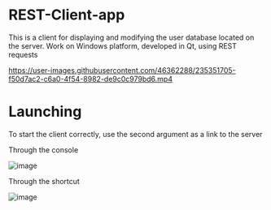 # REST-Client-app

This is a client for displaying and modifying the user database located on the server. Work on Windows platform, developed in Qt, using REST requests

https://user-images.githubusercontent.com/46362288/235351705-f50d7ac2-c6a0-4f54-8982-de9c0c979bd6.mp4

# Launching
To start the client correctly, use the second argument as a link to the server

Through the console

![image](https://user-images.githubusercontent.com/46362288/235349490-65b0d8c8-fa57-4b2b-a3cd-2cbb4dc2a758.png)

Through the shortcut

![image](https://user-images.githubusercontent.com/46362288/235349540-612dc8ba-accd-4d2f-8b62-08dd325ce54e.png)
